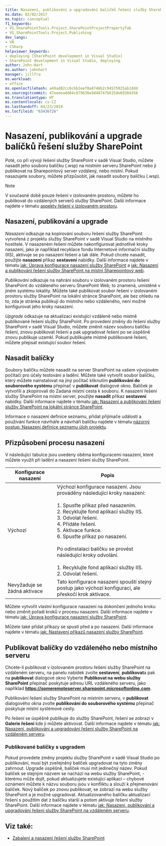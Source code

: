 ```yaml
---
title: Nasazení, publikování a upgradování balíčků řešení služby SharePoint | Dokumentace Microsoftu
ms.date: 02/02/2017
ms.topic: conceptual
f1_keywords:
- VS.SharePointTools.Project.SharePointProjectPropertyTab
- VS.SharePointTools.Project.Publishing
dev_langs:
- VB
- CSharp
helpviewer_keywords:
- deploying [SharePoint development in Visual Studio]
- SharePoint development in Visual Studio, deploying
author: John-Hart
ms.author: johnhart
manager: jillfra
ms.workload:
- office
ms.openlocfilehash: a49ad82cc6cbb2eef8a8746b2c94575925ab1ddd
ms.sourcegitcommit: 47eeeeadd84c879636e9d48747b615de69384356
ms.translationtype: HT
ms.contentlocale: cs-CZ
ms.lasthandoff: 04/23/2019
ms.locfileid: "63436726"
---
```

# <a name="deploy-publish-and-upgrade-sharepoint-solution-packages"></a>Nasazení, publikování a upgrade balíčků řešení služby SharePoint
  Poté, co při vývoji řešení služby SharePoint v sadě Visual Studio, můžete nasadit jeho souboru balíčku (.wsp) na místním serveru SharePoint nebo ji publikovat na Sharepointový server vzdálený, nebo místní. Pokud nasazujete soubory, můžete přizpůsobit, jak nasadit soubory balíčku (.wsp).

> [!NOTE]
> V současné době pouze řešení v izolovaném prostoru, můžete ho publikovat do vzdálených serverů služby SharePoint. Další informace najdete v tématu [aspekty řešení v izolovaném prostoru](../sharepoint/sandboxed-solution-considerations.md).

## <a name="deploy-publish-and-upgrade"></a>Nasazení, publikování a upgrade
 *Nasazení* odkazuje na kopírování souboru řešení služby SharePoint vytvořená z projektu služby SharePoint v sadě Visual Studio na místního hostitele. V nasazeném řešení můžete nakonfigurovat jednotlivé kroky nasazení, jako je například recyklace fondu Internetové informační služby (IIS), aktivuje se po nasazení řešení a tak dále. Pokud chcete nasadit, použijte **nasazení** příkaz **sestavení** nabídky. Další informace najdete v tématu [jak: Úprava konfigurace nasazení služby SharePoint](../sharepoint/how-to-edit-a-sharepoint-deployment-configuration.md) a [jak: Nasazení a publikování řešení služby SharePoint na místní Sharepointový web](../sharepoint/how-to-deploy-and-publish-a-sharepoint-solution-to-a-local-sharepoint-site.md).

 *Publikování* odkazuje na nahrání souboru v izolovaném prostoru řešení SharePoint do vzdáleného serveru SharePoint Web; to znamená, umístěné v jiném systému lokality. Můžete také publikovat soubor řešení v izolovaném prostoru služby SharePoint na lokální stránce SharePoint, ale bez ohledu na to, zda je stránka publikují do místního nebo vzdáleného, není možné konfigurovat jeho kroky nasazení.

 *Upgrade* odkazuje na aktualizaci existující vzdáleně nebo místně publikované řešení služby SharePoint. Po provedení změny do řešení služby SharePoint v sadě Visual Studio, můžete změnit název souboru balíčku řešení, znovu publikovat řešení a pak upgradovat řešení po se úspěšně znovu publikuje uzamkl. Pokud publikujete místně publikované řešení, můžete přepsat existující soubor řešení.

## <a name="deploy-packages"></a>Nasadit balíčky
 Soubory balíčku můžete nasadit na server SharePoint na vašem vývojovém počítači pro účely testování a ladění. Můžete také vytvořit soubor balíčku, který můžete nainstalovat na jiný počítač kliknutím **publikování do souborového systému** přepínač v **publikovat** dialogové okno. Balíček je vytvořili a zkopírovali do Zadaná místní cesta k souboru. K nasazení řešení služby SharePoint na místní server, použijte **nasadit** příkaz **sestavení** nabídky. Další informace najdete v tématu [jak: Nasazení a publikování řešení služby SharePoint na lokální stránce SharePoint](../sharepoint/how-to-deploy-and-publish-a-sharepoint-solution-to-a-local-sharepoint-site.md).

 Informace o nasazení definice seznamu, přidat přijímače událostí a používání funkce návrháře a návrháři balíčku najdete v tématu [názorný postup: Nasazení definice seznamu úloh projektu](../sharepoint/walkthrough-deploying-a-project-task-list-definition.md).

## <a name="customize-the-deployment-process"></a>Přizpůsobení procesu nasazení
 V následující tabulce jsou uvedeny oběma konfiguracemi nasazení, které můžete využít při ladění a nasazení řešení služby SharePoint.

|Konfigurace nasazení|Popis|
|------------------------------|-----------------|
|Výchozí|Výchozí konfigurace nasazení. Jsou prováděny následující kroky nasazení:<br /><br /> 1.  Spusťte příkaz před nasazením.<br />2.  Recyklujte fond aplikací služby IIS.<br />3.  Odvolat řešení.<br />4.  Přidáte řešení.<br />5.  Aktivace funkce.<br />6.  Spusťte příkaz po nasazení.<br /><br /> Po odinstalaci balíčku se provést následující kroky odvolání.<br /><br /> 1.  Recyklujte fond aplikací služby IIS.<br />2.  Odvolat řešení.|
|Nevyžaduje se žádná aktivace|Tato konfigurace nasazení spouští stejný postup jako výchozí konfiguraci, ale přeskočí krok aktivace.|

 Můžete vytvořit vlastní konfigurace nasazení na dokončení jednoho kroku nebo změnit pořadí kroků v procesu nasazení. Další informace najdete v tématu [jak: Úprava konfigurace nasazení služby SharePoint](../sharepoint/how-to-edit-a-sharepoint-deployment-configuration.md).

 Můžete také přidat příkazy se spustí před a po nasazení. Další informace najdete v tématu [jak: Nastavení příkazů nasazení služby SharePoint](../sharepoint/how-to-set-sharepoint-deployment-commands.md).

## <a name="publish-packages-to-a-remote-or-local-server"></a>Publikovat balíčky do vzdáleného nebo místního serveru
 Chcete-li publikovat v izolovaném prostoru řešení služby SharePoint na vzdáleném serveru, na panelu nabídek zvolte **sestavení**, **publikovat**a pak na **publikovat** dialogové okno Vyberte **Publikovat na webu služby SharePoint** přepínač poskytuje adresu URL vzdáleného serveru, jako například **https://someremoteserver.sharepoint.microsoftonline.com**.

 Publikování řešení služby SharePoint na místním serveru, v **publikovat** dialogového okna zvolte **publikování do souborového systému** přepínač poskytuje místní systémové cesty.

 Po řešení se úspěšně publikuje do služby SharePoint, řešení se zobrazí v **Galerie řešení** kde ji můžete aktivovat. Další informace najdete v tématu [jak: Nasazení, publikování a upgradování řešení služby SharePoint na vzdáleném serveru](../sharepoint/how-to-deploy-publish-and-upgrade-sharepoint-solutions-on-a-remote-server.md).

### <a name="upgrade-published-packages"></a>Publikované balíčky s upgradem
 Pokud provedete změny projektu služby SharePoint v sadě Visual Studio po publikování, musí být zveřejněný balíček upgradovat na tyto změny zahrnout. Upgrade úspěšně, balíček musí mít jedinečný název. Pokud balíček se stejným názvem se nachází na webu služby SharePoint, - kterému může dojít, pokud aktualizujete existující aplikaci – chybové oznámení můžete k názvu souboru jsou v konfliktu a slouží k přejmenování balíček. Nový balíček po znovu publikovat, se zobrazí na webu služby SharePoint a je možné upgradovat. Aktualizovaného balíčku aktualizací řešení s použitím dat z balíčku starší a potom aktivuje řešení služby SharePoint. Další informace najdete v tématu [jak: Nasazení, publikování a upgradování řešení služby SharePoint na vzdáleném serveru](../sharepoint/how-to-deploy-publish-and-upgrade-sharepoint-solutions-on-a-remote-server.md).

## <a name="see-also"></a>Viz také:
- [Zabalení a nasazení řešení služby SharePoint](../sharepoint/packaging-and-deploying-sharepoint-solutions.md)
